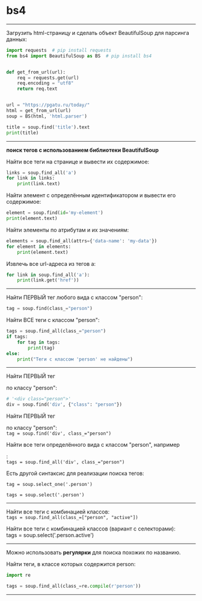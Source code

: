 # bs4

---  

Загрузить html-страницу и сделать объект BeautifulSoup для парсинга данных:  

```py
import requests  # pip install requests
from bs4 import BeautifulSoup as BS  # pip install bs4


def get_from_url(url):
    req = requests.get(url)
    req.encoding = "utf8"
    return req.text


url = "https://pgatu.ru/today/"
html = get_from_url(url)
soup = BS(html, 'html.parser')

title = soup.find('title').text
print(title)
```

---  

**поиск тегов с использованием библиотеки BeautifulSoup**  

Найти все теги <a> на странице и вывести их содержимое:  

```py
links = soup.find_all('a')  
for link in links:  
    print(link.text)
```

Найти элемент с определённым идентификатором и вывести его содержимое:  

```py
element = soup.find(id='my-element')  
print(element.text)
```

Найти элементы по атрибутам и их значениям:  

```py
elements = soup.find_all(attrs={'data-name': 'my-data'})  
for element in elements:  
    print(element.text)
```

Извлечь все url-адреса из тегов a:  

```py
for link in soup.find_all('a'):
    print(link.get('href'))
```

---  

Найти ПЕРВЫЙ тег любого вида с классом "person":  

```py
tag = soup.find(class_="person")
```

Найти ВСЕ теги с классом "person":  

```py
tags = soup.find_all(class_="person")
if tags:
    for tag in tags:
        print(tag)
else:
    print("Теги с классом 'person' не найдены")
```

---  

Найти ПЕРВЫЙ тег <div> по классу "person":  

```py
# '<div class="person">'  
div = soup.find('div', {"class": "person"})
```

Найти ПЕРВЫЙ тег <div> по классу "person":  
`tag = soup.find('div', class_="person")`  

Найти все теги определённого вида с классом "person", например <div>:  
`tags = soup.find_all('div', class_="person")`  

Есть другой синтаксис для реализации поиска тегов:  

`tag = soup.select_one('.person')`  

`tags = soup.select('.person')`  

---  

Найти все теги с комбинацией классов:  
`tags = soup.find_all(class_=["person", "active"])`  

Найти все теги с комбинацией классов (вариант с селекторами):  
tags = soup.select('.person.active')

---  

Можно использовать **регулярки** для поиска похожих по названию.  

Найти теги, в классе которых содержится person:  

```py
import re

tags = soup.find_all(class_=re.compile(r'person'))
```

---  
